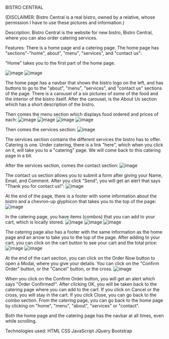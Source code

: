 BISTRO CENTRAL

(DISCLAIMER: Bistro Central is a real bistro, owned by a relative, whose permission I have to use these pictures and information.)

Description: Bistro Central is the website for new bistro, Bistro Central, where you can also order catering services.

Features:
There is a home page and a catering page.
The home page has "sections"-"home", about", "menu", "services", and "contact us":

"Home" takes you to the first part of the home page.

![image](https://user-images.githubusercontent.com/43327790/47950887-88955d00-df83-11e8-84de-f615afa2011b.png)
![image](https://user-images.githubusercontent.com/43327790/47950907-ce522580-df83-11e8-92df-be47794dbbeb.png)
 
The home page has a navbar that shows the bistro logo on the left, and has buttons to go to the "about", "menu", "services", and "contact us" sections of the page.
There is a carousel of a six pictures of some of the food and the interior of the bistro itself.
After the carousel, is the About Us section which has a short description of the bistro. 

Then comes the menu section which displays food ordered and prices of each:
![image](https://user-images.githubusercontent.com/43327790/47950974-bdee7a80-df84-11e8-8c6c-2c4589e85c76.png)
![image](https://user-images.githubusercontent.com/43327790/47950985-dd85a300-df84-11e8-8691-9f13441d16bb.png)
![image](https://user-images.githubusercontent.com/43327790/47950998-fb530800-df84-11e8-8671-5d9b9e913615.png)
![image](https://user-images.githubusercontent.com/43327790/47951008-158ce600-df85-11e8-977e-8f1482eb26c2.png)

Then comes the services section:
![image](https://user-images.githubusercontent.com/43327790/47951024-4a00a200-df85-11e8-9bea-8209068191a2.png)

The services section contains the different services the bistro has to offer. Catering is one. Under catering, there is a link "here", which when you click on it, will take you to a "catering" page. We will come back to this catering page in a bit.

After the services section, comes the contact section:
![image](https://user-images.githubusercontent.com/43327790/47951071-e034c800-df85-11e8-9b2e-dd09c15444fd.png)

The contact us section allows you to submit a form after giving your Name, Email, and Comment. After you click "Send", you will get an alert that says "Thank you for contact us!":
![image](https://user-images.githubusercontent.com/43327790/47951104-520d1180-df86-11e8-941c-b9c68b14c542.png)

At the end of the page, there is a footer with some information about the bistro and a chevron-up glyphicon that takes you to the top of the page:
![image](https://user-images.githubusercontent.com/43327790/47951147-e5464700-df86-11e8-9540-76e0f5cf92c2.png)


In the catering page, you have items (combos) that you can add to your cart, which is locally stored.
![image](https://user-images.githubusercontent.com/43327790/47951218-dad87d00-df87-11e8-8e92-fa37772735e2.png)
![image](https://user-images.githubusercontent.com/43327790/47951233-fd6a9600-df87-11e8-9632-c5e44bf6436f.png)
![image](https://user-images.githubusercontent.com/43327790/47951240-1410ed00-df88-11e8-9fe9-1f771ae02a54.png)

The catering page also has a footer with the same information as the home page and an arrow to take you to the top of the page. 
After adding to your cart, you can click on the cart button to see your cart and the total price:
![image](https://user-images.githubusercontent.com/43327790/47951256-66520e00-df88-11e8-9b06-0039b9567876.png)
![image](https://user-images.githubusercontent.com/43327790/47951262-7a960b00-df88-11e8-936d-3be3a2186eec.png)

At the end of the cart section, you can click on the Order Now button to open a Modal, where you give your details. You can click on the "Confirm Order" button, or the "Cancel" button, or the cross.
![image](https://user-images.githubusercontent.com/43327790/47951309-014ae800-df89-11e8-93da-ab8dddb1b5d5.png)

When you click on the Confirm Order button, you will get an alert which says "Order Confirmed!". After clicking OK, you will be taken back to the catering page where you can add to the cart. If you click on Cancel or the cross, you will stay in the cart. If you click Close, you can go back to the combo section.
From the catering page, you can go back to the home page by clicking on "home", "menu", "about", "services" or "contact".

Both the home page and the catering page has the navbar at all times, even while scrolling.

Technologies used:
HTML
CSS
JavaScript
JQuery
Bootstrap